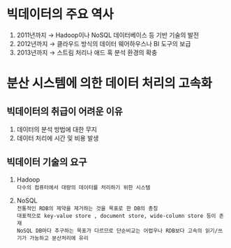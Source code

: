 # 빅데이터의 주요 역사
1. 2011년까지 → Hadoop이나 NoSQL 데이터베이스 등 기반 기술의 발전  
2. 2012년까지 → 클라우드 방식의 데이터 웨어하우스나 BI 도구의 보급  
3. 2013년까지 → 스트림 처리나 애드 혹 분석 환경의 확충  

# 분산 시스템에 의한 데이터 처리의 고속화
## 빅데이터의 취급이 어려운 이유
1. 데이터의 분석 방법에 대한 무지  
2. 데이터 처리에 시간 및 비용 발생  

## 빅데이터 기술의 요구
1. Hadoop  
`다수의 컴퓨터에서 대량의 데이터를 처리하기 위한 시스템`  

2. NoSQL  
`전통적인 RDB의 제약을 제거하는 것을 목표로 한 DB의 총칭`  
`대표적으로 key-value store , document store, wide-column store 등이 존재`  
`NoSQL DB마다 추구하는 목표가 다르므로 단순비교는 어렵우나 RDB보다 고속의 읽기/쓰기가 가능하고 분산처리에 유리`  
